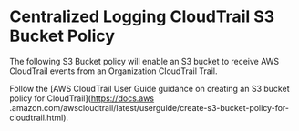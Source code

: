# Centralized Logging CloudTrail S3 Bucket Policy

The following S3 Bucket policy will enable an S3 bucket to receive AWS CloudTrail events from an Organization
 CloudTrail Trail.

Follow the [AWS CloudTrail User Guide guidance on creating an S3 bucket policy for CloudTrail](https://docs.aws
.amazon.com/awscloudtrail/latest/userguide/create-s3-bucket-policy-for-cloudtrail.html).
